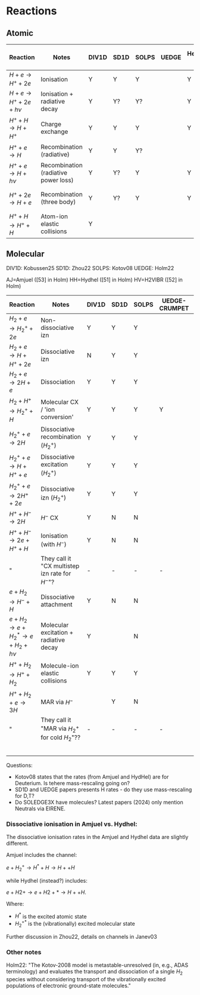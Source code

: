 # Reactions

<!-- Key:
- N: Not implemented
- Y: Implemented without mass rescaled rates
- Y*: Implemented with mass rescaled rates (e.g. $\langle\sigma v\rangle_D(T) = \langle\sigma v\rangle_H(T/2)$) for H isotopes, i.e. for $H$ below, read $H$|$D$|$T$ -->


## Atomic

| Reaction                             | Notes                                | DIV1D | SD1D | SOLPS | UEDGE | Hermes-3 | DB used by EIRENE  | DB used by H3, if different |
| ------------------------------------ | ------------------------------------ | ----- | ---- | ----- | ----- | -------- | ------------------ | --------------------------- |
| $H     + e   \to H^+   + 2e$         | Ionisation                           | Y     | Y    | Y     |       | Y        | AJ H.4 2.1.5       |                             |
| $H     + e   \to H^+   + 2e  + h\nu$ | Ionisation + radiative decay         | Y     | Y?   | Y?    |       | Y        |                    |                             |
| $H^+   + H   \to H     + H^+$        | Charge exchange                      | Y     | Y    | Y     |       | Y        | HYDHEL H.1,3 3.1.8 | AJ H.3 3.1.8 (p111)         |
| $H^+   + e   \to H$                  | Recombination (radiative)            | Y     | Y    | Y?    |       |          |                    |                             |
| $H^+   + e   \to H     + h\nu$       | Recombination (radiative power loss) | Y     | Y?   | Y     |       | Y        | AJ H.4,10 2.1.8    |                             |
| $H^+   + 2e  \to H     + e$          | Recombination (three body)           | Y     | Y?   | Y     |       | Y        | AJ H.4,10 2.1.8?   |                             |
| $H^+   + H   \to H^+   + H$          | Atom-ion elastic collisions          | Y     |      |       |       |          |                    |                             |


## Molecular

DIV1D: Kobussen25
SD1D: Zhou22
SOLPS: Kotov08
UEDGE: Holm22

AJ=Amjuel ([53] in Holm)
HH=Hydhel ([51] in Holm)
HV=H2VIBR ([52] in Holm)

| Reaction                                   | Notes                                           | DIV1D | SD1D | SOLPS | UEDGE-CRUMPET | UEDGE-EIRENE | H3  | EIRENE DB       | H3 DB           | UEDGE DB      |
| ------------------------------------------ | ----------------------------------------------- | ----- | ---- | ----- | ------------- | ------------ | --- | --------------- | --------------- | ------------- |
| $H_2   + e   \to H_2^+ + 2e$               | Non-dissociative izn                            | Y     | Y    | Y     |               |              | N   | AJ H.4 2.1.9    |                 |               |
| $H_2   + e   \to H     + H^+ + 2e$         | Dissociative izn                                | N     | Y    | Y     |               |              | N   | AJ H.4 2.1.10   |                 |               |
| $H_2   + e   \to 2H    + e$                | Dissociation                                    | Y     | Y    | Y     |               |              | N   | AJ H.4 2.1.5g   |                 | AJ H.4 2.1.5g |
| $H_2   + H^+ \to H_2^+ + H$                | Molecular CX / 'ion conversion'                 | Y     | Y    | Y     | Y             |              | N   | AJ H.2 3.2.3    |                 |               |
| $H_2^+ + e   \to 2H$                       | Dissociative recombination ($H_2^+$)            | Y     | Y    | Y     |               |              | N   | AJ H.4 2.2.14   |                 |               |
| $H_2^+ + e   \to H     + H^+ + e$          | Dissociative excitation ($H_2^+$)               | Y     | Y    | Y     |               |              | N   | AJ H.4 2.2.12   |                 |               |
| $H_2^+ + e   \to 2H^+  + 2e$               | Dissociative izn ($H_2^+$)                      | Y     | Y    | Y     |               |              | N   | AJ H.4 2.2.11   |                 |               |
| $H^+   + H^- \to 2H$                       | $H^-$ CX                                        | Y     | N    | N     |               |              | N   |                 | `AJ H.4 7.2.3a` |               |
| $H^+   + H^- \to 2e + H^+ + H$             | Ionisation (with $H^−$)                         | Y     | N    | N     |               |              | N   |                 | `AJ H.4 7.2.3b` |               |
| "                                          | They call it "CX multistep izn rate for $H^-$"? | -     | -    | -     | -             |              | -   | -               | -               | -             |
| $e + H_2 \to H^- + H$                      | Dissociative attachment                         | Y     | N    | N     |               |              | N   |                 | `AJ H.2 2.2.17` |               |
| $e + H_2 \to e + H_2^* \to e + H_2 + h\nu$ | Molecular excitation + radiative decay          | Y     |      | N     |               |              | N   |                 | `???`           |               |
| $H^+ + H_2 \to H^+ + H_2$                  | Molecule-ion elastic collisions                 | Y     | Y    | Y     |               |              | N   | AJ H.0,1,3 0.3T | `AJ H.3 0.3T?`  |               |
| $H^+ + H_2 + e \to 3H$                     | MAR via $H^−$                                   |       | Y    | N     |               |              | N   |                 | `AJ H.4 3.2.3r` |               |
| "                                          | They call it "MAR via $H_2^+$ for cold $H_2$"?? | -     | -    | -     | -             |              | -   | -               | -               | -             |
|                                            |                                                 |       |      |       |               |              |     |                 |                 |               |
|                                            |                                                 |       |      |       |               |              |     | AJ H.2          |                 |               |



Questions:
- Kotov08 states that the rates (from Amjuel and HydHel) are for Deuterium. Is tehere mass-rescaling going on?
- SD1D and UEDGE papers presents H rates - do they use mass-rescaling for D,T?
- Do SOLEDGE3X have molecules? Latest papers (2024) only mention Neutrals via EIRENE.

### Dissociative ionisation in Amjuel vs. Hydhel:

The dissociative ionisation rates in the Amjuel and Hydhel data are slightly different.

Amjuel includes the channel:

$e + H_2^+ \to H^* + H \to H+ + H$

while Hydhel (instead?) includes:

 $e + H2+ → e + H2+ * → H+ + H$. 

Where:
- $H^*$ is the excited atomic state
- $H_2^{+*}$ is the (vibrationally) excited molecular state

Further discussion in Zhou22, details on channels in Janev03


### Other notes

Holm22: "The Kotov-2008 model is metastable-unresolved (in, e.g., ADAS terminology) and evaluates the transport and dissociation of a single $H_2$ species without considering transport of the vibrationally excited populations of electronic ground-state molecules."